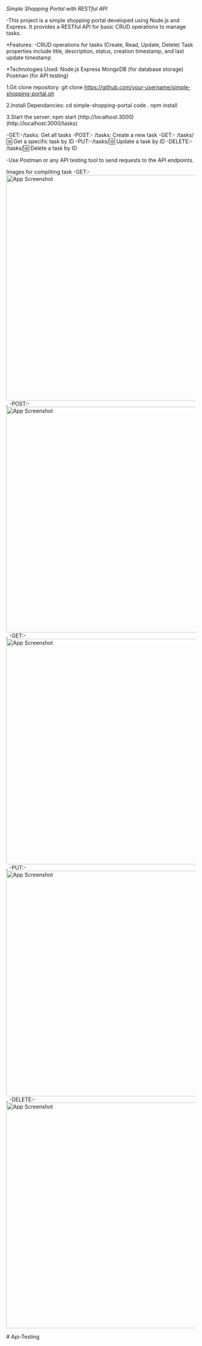 *Simple Shopping Portal with RESTful API*

-This project is a simple shopping portal developed using Node.js and Express. It provides a RESTful API for basic CRUD operations to manage tasks.

*Features:
-CRUD operations for tasks (Create, Read, Update, Delete)
Task properties include title, description, status, creation timestamp, and last update timestamp

*Technologies Used:
Node.js
Express
MongoDB (for database storage)
Postman (for API testing)

1.Git clone repository:
git clone https://github.com/your-username/simple-shopping-portal.git

2.Install Dependancies:
cd simple-shopping-portal
code .
npm install

3.Start the server:
npm start (http://localhost:3000)
          (http://localhost:3000/tasks)

-GET:-/tasks: Get all tasks
-POST:- /tasks: Create a new task
-GET:- /tasks/:id: Get a specific task by ID
-PUT:-/tasks/:id: Update a task by ID
-DELETE:- /tasks/:id: Delete a task by ID

-Use Postman or any API testing tool to send requests to the API endpoints.

Images for compliting task 
-GET:- <img src="./complete-Mongo/assets/Get.png" alt="App Screenshot" width="600"/>,
-POST:-<img src="./complete-Mongo/assets/post.png" alt="App Screenshot" width="600"/>,
-GET:- <img src="./complete-Mongo/assets/Get id.png" alt="App Screenshot" width="600"/>,
-PUT:- <img src="./complete-Mongo/assetsput.png" alt="App Screenshot" width="600"/>,
-DELETE:-<img src="./complete-Mongo/assets/Delete.png" alt="App Screenshot" width="600"/>



#   A p i - T e s t i n g  
 